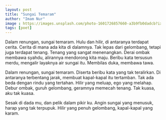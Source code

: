 ```yaml
---
layout: post
title: "Sungai Temaram"
author: "Imam Nur"
image : https://images.unsplash.com/photo-1601726857660-a3b9fb0dadcb?ixid=MnwxMjA3fDB8MHxwaG90by1wYWdlfHx8fGVufDB8fHx8&ixlib=rb-1.2.1&auto=format&fit=crop&w=750&q=80
tags: [poet]
---
```


Dalam renungan, sungai temaram. Hulu dan hilir, di antaranya terdapat cerita. Cerita di mana ada kita di dalamnya. Tak lepas dari gelombang, tetapi juga terdapat tenang. Tenang yang sangat menenangkan. Derai ombak membawa syahdu, alirannya mendorong kita maju. Beribu kata tersusun merdu, mengalir layaknya air sungai itu. Membilas duka, membawa tawa.

Dalam renungan, sungai temaram. Diserta beribu kata yang tak teralirkan. Di antaranya terbentang jarak, membuat kapal-kapal itu tertamban. Tak ada beda dengan rindu yang tertahan. Hilir yang meluap, ego yang melahap. Debur ombak, guruh gelombang, geramnya memecah tenang. Tak kuasa, aku tak kuasa. 

Sesak di dada mu, dan pelik dalam pikir ku. Angin sungai yang menusuk, harap yang tak terpupuk. Hilir yang penuh gelombang, kapal-kapal yang karam.
